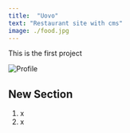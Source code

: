 ```yaml
---
title:  "Uovo"
text: "Restaurant site with cms"
image: ./food.jpg
---
```


This is the first project

![Profile](./fancier_profile.png)

## New Section

1. x
2. x
